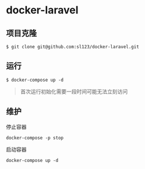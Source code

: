 # docker-laravel


## 项目克隆

```
$ git clone git@github.com:sl123/docker-laravel.git
```


## 运行

```
$ docker-compose up -d
```
> 首次运行初始化需要一段时间可能无法立刻访问


## 维护
停止容器

`docker-compose -p stop`

启动容器

`docker-compose up -d`

